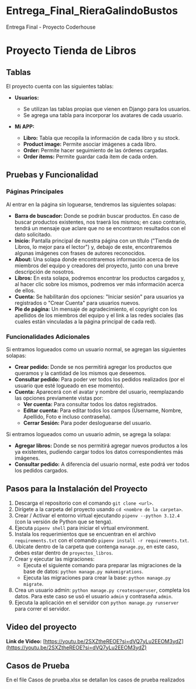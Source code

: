 # Entrega_Final_RieraGalindoBustos
Entrega Final - Proyecto Coderhouse
# Proyecto Tienda de Libros

## Tablas

El proyecto cuenta con las siguientes tablas:

- **Usuarios:**
  - Se utilizan las tablas propias que vienen en Django para los usuarios.
  - Se agrega una tabla para incorporar los avatares de cada usuario.

- **Mi APP:**
  - **Libro:** Tabla que recopila la información de cada libro y su stock.
  - **Product image:** Permite asociar imágenes a cada libro.
  - **Order:** Permite hacer seguimiento de las órdenes cargadas.
  - **Order ítems:** Permite guardar cada ítem de cada orden.

## Pruebas y Funcionalidad

### Páginas Principales

Al entrar en la página sin loguearse, tendremos las siguientes solapas:

- **Barra de buscador:** Donde se podrán buscar productos. En caso de buscar productos existentes, nos traerá los mismos; en caso contrario, tendrá un mensaje que aclare que no se encontraron resultados con el dato solicitado.
- **Inicio:** Pantalla principal de nuestra página con un título ("Tienda de Libros, lo mejor para el lector") y, debajo de este, encontraremos algunas imágenes con frases de autores reconocidos.
- **About:** Una solapa donde encontraremos información acerca de los miembros del equipo y creadores del proyecto, junto con una breve descripción de nosotros.
- **Libros:** En esta solapa, podremos encontrar los productos cargados y, al hacer clic sobre los mismos, podremos ver más información acerca de ellos.
- **Cuenta:** Se habilitarán dos opciones: "Iniciar sesión" para usuarios ya registrados o "Crear Cuenta" para usuarios nuevos.
- **Pie de página:** Un mensaje de agradecimiento, el copyright con los apellidos de los miembros del equipo y el link a las redes sociales (las cuales están vinculadas a la página principal de cada red).

### Funcionalidades Adicionales

Si entramos logueados como un usuario normal, se agregan las siguientes solapas:

- **Crear pedido:** Donde se nos permitirá agregar los productos que queramos y la cantidad de los mismos que deseemos.
- **Consultar pedido:** Para poder ver todos los pedidos realizados (por el usuario que esté logueado en ese momento).
- **Cuenta:** Aparecerá con el avatar y nombre del usuario, reemplazando las opciones previamente vistas por:
  - **Ver cuenta:** Para consultar todos los datos registrados.
  - **Editar cuenta:** Para editar todos los campos (Username, Nombre, Apellido, Foto e incluso contraseña).
  - **Cerrar Sesión:** Para poder desloguearse del usuario.

Si entramos logueados como un usuario admin, se agrega la solapa:

- **Agregar libros:** Donde se nos permitirá agregar nuevos productos a los ya existentes, pudiendo cargar todos los datos correspondientes más imágenes.
- **Consultar pedido:** A diferencia del usuario normal, este podrá ver todos los pedidos cargados.

## Pasos para la Instalación del Proyecto

1. Descarga el repositorio con el comando `git clone <url>`.
2. Dirígete a la carpeta del proyecto usando `cd <nombre de la carpeta>`.
3. Crear / Activar el entorno virtual ejecutando `pipenv --python 3.12.4` (con la versión de Python que se tenga).
4. Ejecuta `pipenv shell` para iniciar el virtual environment.
5. Instala los requerimientos que se encuentran en el archivo `requirements.txt` con el comando `pipenv install -r requirements.txt`.
6. Ubícate dentro de la carpeta que contenga `manage.py`, en este caso, debes estar dentro de `proyectos_libros`.
7. Crear y ejecutar las migraciones:
   - Ejecuta el siguiente comando para preparar las migraciones de la base de datos: `python manage.py makemigrations`.
   - Ejecuta las migraciones para crear la base: `python manage.py migrate`.
8. Crea un usuario admin: `python manage.py createsuperuser`, completa los datos. Para este caso se usó el usuario `admin` y contraseña `admin`.
9. Ejecuta la aplicación en el servidor con `python manage.py runserver` para correr el servidor.

## Video del proyecto

**Link de Video:** [https://youtu.be/2SXZtheREOE?si=dVQ7yLu2EEOM3ydZ](https://youtu.be/2SXZtheREOE?si=dVQ7yLu2EEOM3ydZ)

## Casos de Prueba

En el file Casos de prueba.xlsx se detallan los casos de prueba realizados
